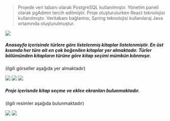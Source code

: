 >Projede veri tabanı olarak PostgreSQL kullanılmıştır. Yönetim paneli olarak pgAdmin tercih edilmiştir. Proje oluşturulurken React teknolojisi kullanılmıştır. Veritabanı bağlantısı, Spring teknolojisi kullanılaraj Java ortamında oluşturulmuştur.
 
![](https://user-images.githubusercontent.com/46966075/86894748-2c95bb00-c10c-11ea-94c2-62821b38da29.PNG)

##### Anasayfa içerisinde türlere göre listelenmiş kitaplar listelenmiştir. En üst kısımda her türe ait en çok beğenilen kitaplar yer almaktadır. Türler bölümünden kitapların türüne göre kitap seçimi mümkün kılınmışır.
(ilgili görseller aşağıda yer almaktadır)

![](https://user-images.githubusercontent.com/46966075/86894750-2dc6e800-c10c-11ea-9536-82ab3a9bbe8f.PNG)
![](https://user-images.githubusercontent.com/46966075/86894755-30294200-c10c-11ea-9b86-52bdec711671.PNG)
![](https://user-images.githubusercontent.com/46966075/86894751-2ef81500-c10c-11ea-8a78-835ffe765c5b.PNG)
##### Proje içerisnde kitap seçme ve eklee ekranları bulunmaktadır. 
(ilgili resimler aşağıda bulunmaktadır)

![](https://user-images.githubusercontent.com/46966075/86894756-30c1d880-c10c-11ea-9716-3a3a2e216273.PNG)
![](https://user-images.githubusercontent.com/46966075/86894759-30c1d880-c10c-11ea-9021-dec75dea62e7.PNG)
